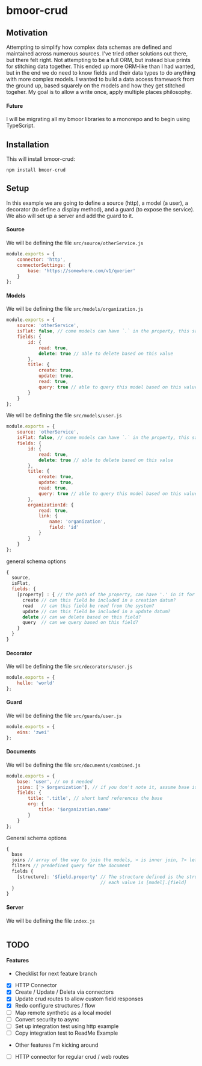 # bmoor-crud

## Motivation

Attempting to simplify how complex data schemas are defined and maintained across numerous sources. I've tried other solutions out there, but there felt right. Not attempting to be a full ORM, but instead blue prints for stitching data together.
This ended up more ORM-like than I had wanted, but in the end we do need to know fields and their data types to do anything with more complex models. I wanted to build a data access framework from the ground up, based squarely on the models and how they get stitched togeher. My goal is to allow a write once, apply multiple places philosophy.

#### Future

I will be migrating all my bmoor libraries to a monorepo and to begin using TypeScript.

## Installation

This will install bmoor-crud:

```
npm install bmoor-crud
```

## Setup

In this example we are going to define a source (http), a model (a user), a decorator (to define a display method), and a guard (to expose the service). We also will set up a server and add the guard to it.

#### Source

We will be defining the file `src/source/otherService.js`

```javascript
module.exports = {
	connector: 'http',
	connectorSettings: {
		base: 'https://somewhere.com/v1/querier'
	}
};
```

#### Models

We will be defining the file `src/models/organization.js`

```javascript
module.exports = {
	source: 'otherService',
	isFlat: false, // come models can have `.` in the property, this says ignore that
	fields: {
		id: {
			read: true,
			delete: true // able to delete based on this value
		},
		title: {
			create: true,
			update: true,
			read: true,
			query: true // able to query this model based on this value
		}
	}
};
```

We will be defining the file `src/models/user.js`

```javascript
module.exports = {
	source: 'otherService',
	isFlat: false, // come models can have `.` in the property, this says ignore that
	fields: {
		id: {
			read: true,
			delete: true // able to delete based on this value
		},
		title: {
			create: true,
			update: true,
			read: true,
			query: true // able to query this model based on this value
		},
		organizationId: {
			read: true,
			link: {
				name: 'organization',
				field: 'id'
			}
		}
	}
};
```

general schema options

```javascript
{
  source,
  isFlat,
  fields: {
    [property] : { // the path of the property, can have '.' in it for heirarchy
      create // can this field be included in a creation datum?
      read   // can this field be read from the system?
      update // can this field be included in a update datum?
      delete // can we delete based on this field?
      query  // can we query based on this field?
    }
  }
}
```

#### Decorator

We will be defining the file `src/decorators/user.js`

```javascript
module.exports = {
	hello: 'world'
};
```

#### Guard

We will be defining the file `src/guards/user.js`

```javascript
module.exports = {
	eins: 'zwei'
};
```

#### Documents

We will be defining the file `src/documents/combined.js`

```javascript
module.exports = {
	base: 'user', // no $ needed
	joins: ['> $organization'], // if you don't note it, assume base is always the first
	fields: {
		title: '.title', // short hand references the base
		org: {
			title: '$organization.name'
		}
	}
};
```

General schema options

```javascript
{
  base
  joins // array of the way to join the models, > is inner join, ?> left join
  filters // predefined query for the document
  fields {
    [structure]: '$field.property' // The structure defined is the structure returned
                                   // each value is [model].[field]
  }
}
```

#### Server

We will be defining the file `index.js`

```

```

## TODO

#### Features

- Checklist for next feature branch
- [x] HTTP Connector
- [x] Create / Update / Deleta via connectors
- [x] Update crud routes to allow custom field responses
- [x] Redo configure structures / flow
- [ ] Map remote synthetic as a local model
- [ ] Convert security to async
- [ ] Set up integration test using http example
- [ ] Copy integration test to ReadMe Example
- Other features I'm kicking around
- [ ] HTTP connector for regular crud / web routes
